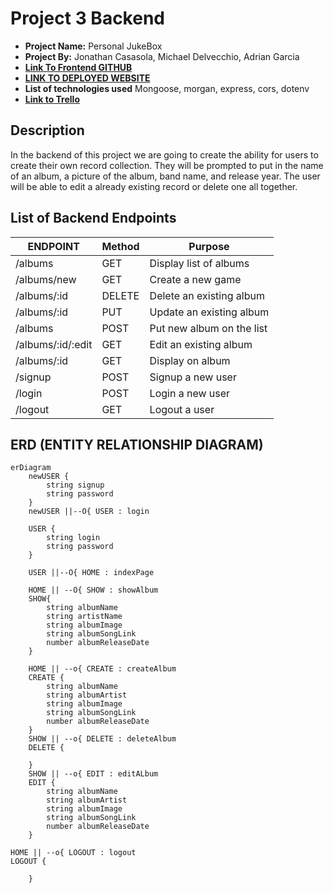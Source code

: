 # Project 3 Backend

- **Project Name:** Personal JukeBox
- **Project By:** Jonathan Casasola, Michael Delvecchio, Adrian Garcia
- [**Link To  Frontend GITHUB**](https://github.com/Jonathan1295-09/Project_3Frontend)
- [**LINK TO DEPLOYED WEBSITE**](https://personal-jukebox.onrender.com/)
- **List of technologies used** Mongoose, morgan, express, cors, dotenv
- [**Link to Trello**](https://trello.com/b/pHLyMGtB/project-3)

## Description

In the backend of this project we are going to create the ability for users to create their own record collection.
They will be prompted to put in the name of an album, a picture of the album, band name, and release year. The user will be able to edit a already existing record or delete one all together.

## List of Backend Endpoints

|     ENDPOINT      | Method |          Purpose          |
| ----------------- | ------ | ------------------------- |
| /albums           | GET    | Display list of albums    |
| /albums/new       | GET    | Create a new game         |
| /albums/:id       | DELETE | Delete an existing album  |
| /albums/:id       | PUT    | Update an existing album  |
| /albums           | POST   | Put new album on the list |
| /albums/:id/:edit | GET    | Edit an existing album    |
| /albums/:id       | GET    | Display on album          |
| /signup           | POST   | Signup a new user         |
| /login            | POST   | Login a new user          |
| /logout           | GET    | Logout a user             |

## ERD (ENTITY RELATIONSHIP DIAGRAM)

```mermaid
erDiagram
    newUSER {
        string signup
        string password
    }
    newUSER ||--O{ USER : login

    USER {
        string login
        string password
    }

    USER ||--O{ HOME : indexPage

    HOME || --O{ SHOW : showAlbum
    SHOW{
        string albumName
        string artistName
        string albumImage
        string albumSongLink
        number albumReleaseDate
    }

    HOME || --o{ CREATE : createAlbum
    CREATE {
        string albumName
        string albumArtist
        string albumImage
        string albumSongLink
        number albumReleaseDate
    }
    SHOW || --o{ DELETE : deleteAlbum
    DELETE {

    }
    SHOW || --o{ EDIT : editALbum
    EDIT {
        string albumName
        string albumArtist
        string albumImage
        string albumSongLink
        number albumReleaseDate
    }

HOME || --o{ LOGOUT : logout
LOGOUT {

    }
```
